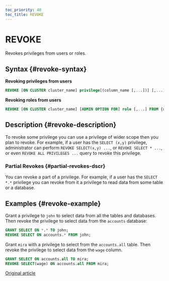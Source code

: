```yaml
---
toc_priority: 40
toc_title: REVOKE
---
```


# REVOKE

Revokes privileges from users or roles.

## Syntax {#revoke-syntax}

**Revoking privileges from users**

``` sql
REVOKE [ON CLUSTER cluster_name] privilege[(column_name [,...])] [,...] ON {db.table|db.*|*.*|table|*} FROM {user | CURRENT_USER} [,...] | ALL | ALL EXCEPT {user | CURRENT_USER} [,...]
```

**Revoking roles from users**

``` sql
REVOKE [ON CLUSTER cluster_name] [ADMIN OPTION FOR] role [,...] FROM {user | role | CURRENT_USER} [,...] | ALL | ALL EXCEPT {user_name | role_name | CURRENT_USER} [,...]
```

## Description {#revoke-description}

To revoke some privilege you can use a privilege of wider scope then you plan to revoke. For example, if a user has the `SELECT (x,y)` privilege, administrator can perform `REVOKE SELECT(x,y) ...`, or `REVOKE SELECT * ...`, or even `REVOKE ALL PRIVILEGES ...` query to revoke this privilege.


### Partial Revokes {#partial-revokes-dscr}

You can revoke a part of a privilege. For example, if a user has the `SELECT *.*` privilege you can revoke from it a privilege to read data from some table or a database.

## Examples {#revoke-example}

Grant a privilege to `john` to select data from all the tables and databases. Then revoke the privilege to select data from the `accounts` database:

``` sql
GRANT SELECT ON *.* TO john;
REVOKE SELECT ON accounts.* FROM john;
```

Grant `mira` with a privilege to select from the `accounts.all` table. Then revoke the privilege to select data from the `wage` column.

``` sql
GRANT SELECT ON accounts.all TO mira;
REVOKE SELECT(wage) ON accounts.all FROM mira;
```

[Original article](https://clickhouse.tech/docs/en/operations/settings/settings/) <!-- hide -->
